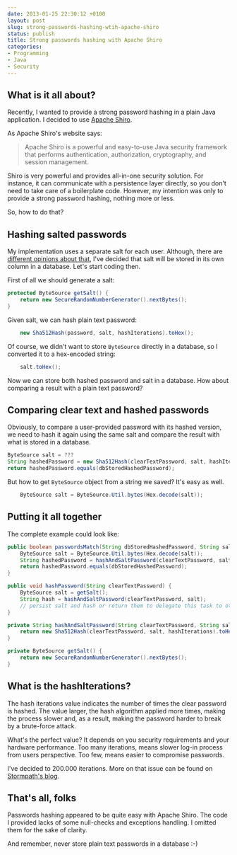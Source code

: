 ```yaml
---
date: 2013-01-25 22:30:12 +0100
layout: post
slug: strong-passwords-hashing-wtih-apache-shiro
status: publish
title: Strong passwords hashing with Apache Shiro
categories:
- Programming
- Java
- Security
---
```


## What is it all about?
Recently, I wanted to provide a strong password hashing in a plain Java application. I decided to use [Apache Shiro](http://shiro.apache.org).

As Apache Shiro's website says:

> Apache Shiro is a powerful and easy-to-use Java security framework that performs authentication, authorization, cryptography, and session management.

Shiro is very powerful and provides all-in-one security solution. For instance, it can communicate with a persistence layer directly, so you don't need to take care of a boilerplate code. However, my intention was only to provide a strong password hashing, nothing more or less.

So, how to do that?

## Hashing salted passwords
My implementation uses a separate salt for each user. Although, there are [different opinions about that](http://stackoverflow.com/questions/2188507/help-with-salt-and-passwords), I've decided that salt will be stored in its own column in a database. Let's start coding then.

First of all we should generate a salt:

```java
protected ByteSource getSalt() {
	return new SecureRandomNumberGenerator().nextBytes();
}
```

Given salt, we can hash plain text password:

```java
	new Sha512Hash(password, salt, hashIterations).toHex();
```

Of course, we didn't want to store `ByteSource` directly in a database, so I converted it to a hex-encoded string:

```java
	salt.toHex();
```

Now we can store both hashed password and salt in a database. How about comparing a result with a plain text password?

## Comparing clear text and hashed passwords
Obviously, to compare a user-provided password with its hashed version, we need to hash it again using the same salt and compare the result with what is stored in a database.

```java
ByteSource salt = ???
String hashedPassword = new Sha512Hash(clearTextPassword, salt, hashIterations).toHex();
return hashedPassword.equals(dbStoredHashedPassword);
```

But how to get `ByteSource` object from a string we saved? It's easy as well.

```java
	ByteSource salt = ByteSource.Util.bytes(Hex.decode(salt));
```

## Putting it all together
The complete example could look like:

```java
public boolean passwordsMatch(String dbStoredHashedPassword, String salt, String clearTextPassword) {
	ByteSource salt = ByteSource.Util.bytes(Hex.decode(salt));
	String hashedPassword = hashAndSaltPassword(clearTextPassword, salt);
	return hashedPassword.equals(dbStoredHashedPassword);
}

public void hashPassword(String clearTextPassword) {
	ByteSource salt = getSalt();
	String hash = hashAndSaltPassword(clearTextPassword, salt);
	// persist salt and hash or return them to delegate this task to other component
}

private String hashAndSaltPassword(String clearTextPassword, String salt) {
	return new Sha512Hash(clearTextPassword, salt, hashIterations).toHex();
}

private ByteSource getSalt() {
	return new SecureRandomNumberGenerator().nextBytes();
}
```

## What is the hashIterations?
The hash iterations value indicates the number of times the clear password is hashed. The value larger, the hash algorithm applied more times, making the process slower and, as a result, making the password harder to break by a brute-force attack.

What's the perfect value? It depends on you security requirements and your hardware performance. Too many iterations, means slower log-in process from users perspective. Too few, means easier to compromise passwords.

I've decided to 200.000 iterations. More on that issue can be found on [Stormpath's blog](http://www.stormpath.com/blog/strong-password-hashing-apache-shiro).

## That's all, folks
Passwords hashing appeared to be quite easy with Apache Shiro. The code I provided lacks of some null-checks and exceptions handling. I omitted them for the sake of clarity.

And remember, never store plain text passwords in a database :-)
